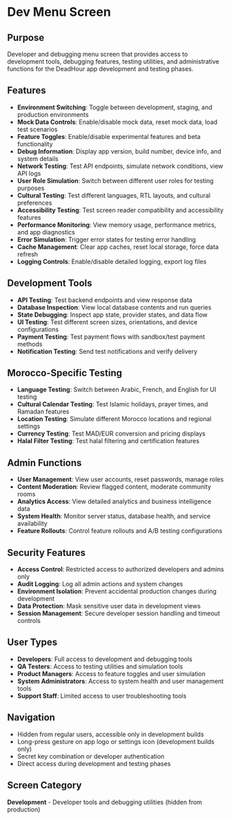 # Dev Menu Screen

## Purpose
Developer and debugging menu screen that provides access to development tools, debugging features, testing utilities, and administrative functions for the DeadHour app development and testing phases.

## Features
- **Environment Switching**: Toggle between development, staging, and production environments
- **Mock Data Controls**: Enable/disable mock data, reset mock data, load test scenarios
- **Feature Toggles**: Enable/disable experimental features and beta functionality
- **Debug Information**: Display app version, build number, device info, and system details
- **Network Testing**: Test API endpoints, simulate network conditions, view API logs
- **User Role Simulation**: Switch between different user roles for testing purposes
- **Cultural Testing**: Test different languages, RTL layouts, and cultural preferences
- **Accessibility Testing**: Test screen reader compatibility and accessibility features
- **Performance Monitoring**: View memory usage, performance metrics, and app diagnostics
- **Error Simulation**: Trigger error states for testing error handling
- **Cache Management**: Clear app caches, reset local storage, force data refresh
- **Logging Controls**: Enable/disable detailed logging, export log files

## Development Tools
- **API Testing**: Test backend endpoints and view response data
- **Database Inspection**: View local database contents and run queries
- **State Debugging**: Inspect app state, provider states, and data flow
- **UI Testing**: Test different screen sizes, orientations, and device configurations
- **Payment Testing**: Test payment flows with sandbox/test payment methods
- **Notification Testing**: Send test notifications and verify delivery

## Morocco-Specific Testing
- **Language Testing**: Switch between Arabic, French, and English for UI testing
- **Cultural Calendar Testing**: Test Islamic holidays, prayer times, and Ramadan features
- **Location Testing**: Simulate different Morocco locations and regional settings
- **Currency Testing**: Test MAD/EUR conversion and pricing displays
- **Halal Filter Testing**: Test halal filtering and certification features

## Admin Functions
- **User Management**: View user accounts, reset passwords, manage roles
- **Content Moderation**: Review flagged content, moderate community rooms
- **Analytics Access**: View detailed analytics and business intelligence data
- **System Health**: Monitor server status, database health, and service availability
- **Feature Rollouts**: Control feature rollouts and A/B testing configurations

## Security Features
- **Access Control**: Restricted access to authorized developers and admins only
- **Audit Logging**: Log all admin actions and system changes
- **Environment Isolation**: Prevent accidental production changes during development
- **Data Protection**: Mask sensitive user data in development views
- **Session Management**: Secure developer session handling and timeout controls

## User Types
- **Developers**: Full access to development and debugging tools
- **QA Testers**: Access to testing utilities and simulation tools
- **Product Managers**: Access to feature toggles and user simulation
- **System Administrators**: Access to system health and user management tools
- **Support Staff**: Limited access to user troubleshooting tools

## Navigation
- Hidden from regular users, accessible only in development builds
- Long-press gesture on app logo or settings icon (development builds only)
- Secret key combination or developer authentication
- Direct access during development and testing phases

## Screen Category
**Development** - Developer tools and debugging utilities (hidden from production)
